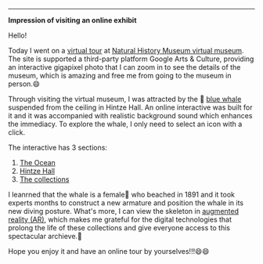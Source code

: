 ---
**Impression of visiting an online exhibit**


Hello!

Today I went on a [virtual tour](https://artsandculture.google.com/streetview/the-natural-history-museum-hintze-hall/yQHjHCmSOMKyhQ?sv_lng=-0.1763002033314968&sv_lat=51.49614943214926&sv_h=328.26907700203446&sv_p=21.747201048821324&sv_pid=xCOPaa20DC3Z4eRiKDUyew&sv_z=1) at [Natural History Museum virtual museum](http://nhm.ac.uk/visit/virtual-museum.html). The site is supported a third-party platform Google Arts & Culture, providing an interactive gigapixel photo that I can zoom in to see the details of the museum, which is amazing and free me from going to the museum in person.😄



Through visiting the virtual museum, I was attracted by the 🐳 [blue whale](https://www.nhm.ac.uk/bluewhale/) suspended from the ceiling in Hintze Hall. An online interactive was built for it and it was accompanied with realistic background sound which enhances the immediacy. To explore the whale, I only need to select an icon with a click.



The interactive has 3 sections: 
1. [The Ocean](https://www.nhm.ac.uk/bluewhale/ocean/)
2. [Hintze Hall](https://www.nhm.ac.uk/bluewhale/hall/) 
3. [The collections](https://www.nhm.ac.uk/bluewhale/study/)



I leanrned that the whale is a female👧 who beached in 1891 and it took experts months to construct a new armature and position the whale in its new diving posture. What's more, I can view the skeleton in [augmented reality (AR)](https://artsandculture.google.com/asset/GAG_J9wcz31GXw), which makes me grateful for the digital technologies that prolong the life of these collections and give everyone access to this spectacular archieve.🙏



Hope you enjoy it and have an online tour by yourselves!!!😄😄

